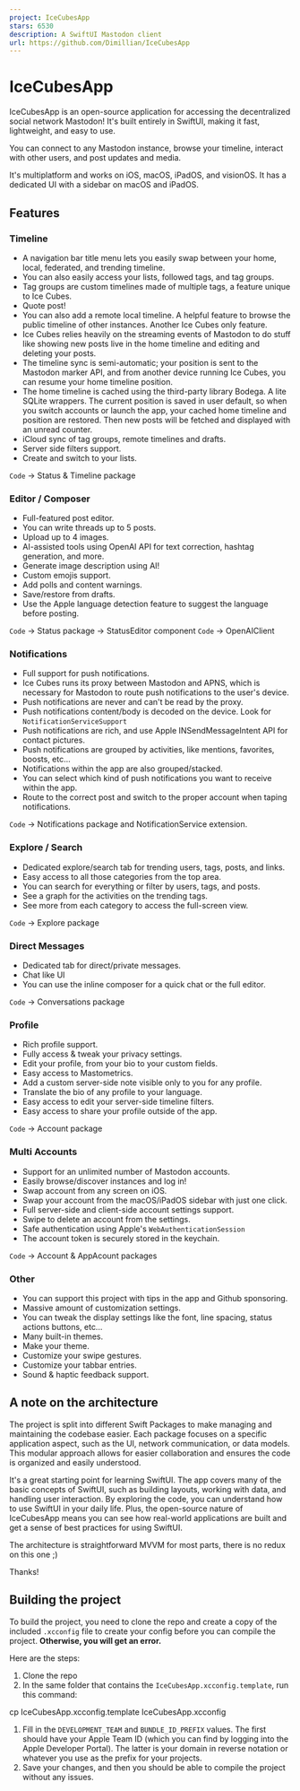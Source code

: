 ```yaml
---
project: IceCubesApp
stars: 6530
description: A SwiftUI Mastodon client
url: https://github.com/Dimillian/IceCubesApp
---
```


IceCubesApp
===========

IceCubesApp is an open-source application for accessing the decentralized social network Mastodon! It's built entirely in SwiftUI, making it fast, lightweight, and easy to use.

You can connect to any Mastodon instance, browse your timeline, interact with other users, and post updates and media.

It's multiplatform and works on iOS, macOS, iPadOS, and visionOS. It has a dedicated UI with a sidebar on macOS and iPadOS.

Features
--------

### Timeline

-   A navigation bar title menu lets you easily swap between your home, local, federated, and trending timeline.
-   You can also easily access your lists, followed tags, and tag groups.
-   Tag groups are custom timelines made of multiple tags, a feature unique to Ice Cubes.
-   Quote post!
-   You can also add a remote local timeline. A helpful feature to browse the public timeline of other instances. Another Ice Cubes only feature.
-   Ice Cubes relies heavily on the streaming events of Mastodon to do stuff like showing new posts live in the home timeline and editing and deleting your posts.
-   The timeline sync is semi-automatic; your position is sent to the Mastodon marker API, and from another device running Ice Cubes, you can resume your home timeline position.
-   The home timeline is cached using the third-party library Bodega. A lite SQLite wrappers. The current position is saved in user default, so when you switch accounts or launch the app, your cached home timeline and position are restored. Then new posts will be fetched and displayed with an unread counter.
-   iCloud sync of tag groups, remote timelines and drafts.
-   Server side filters support.
-   Create and switch to your lists.

`Code` -> Status & Timeline package

### Editor / Composer

-   Full-featured post editor.
-   You can write threads up to 5 posts.
-   Upload up to 4 images.
-   AI-assisted tools using OpenAI API for text correction, hashtag generation, and more.
-   Generate image description using AI!
-   Custom emojis support.
-   Add polls and content warnings.
-   Save/restore from drafts.
-   Use the Apple language detection feature to suggest the language before posting.

`Code` -> Status package -> StatusEditor component `Code` -> OpenAIClient

### Notifications

-   Full support for push notifications.
-   Ice Cubes runs its proxy between Mastodon and APNS, which is necessary for Mastodon to route push notifications to the user's device.
-   Push notifications are never and can't be read by the proxy.
-   Push notifications content/body is decoded on the device. Look for `NotificationServiceSupport`
-   Push notifications are rich, and use Apple INSendMessageIntent API for contact pictures.
-   Push notifications are grouped by activities, like mentions, favorites, boosts, etc...
-   Notifications within the app are also grouped/stacked.
-   You can select which kind of push notifications you want to receive within the app.
-   Route to the correct post and switch to the proper account when taping notifications.

`Code` -> Notifications package and NotificationService extension.

### Explore / Search

-   Dedicated explore/search tab for trending users, tags, posts, and links.
-   Easy access to all those categories from the top area.
-   You can search for everything or filter by users, tags, and posts.
-   See a graph for the activities on the trending tags.
-   See more from each category to access the full-screen view.

`Code` -> Explore package

### Direct Messages

-   Dedicated tab for direct/private messages.
-   Chat like UI
-   You can use the inline composer for a quick chat or the full editor.

`Code` -> Conversations package

### Profile

-   Rich profile support.
-   Fully access & tweak your privacy settings.
-   Edit your profile, from your bio to your custom fields.
-   Easy access to Mastometrics.
-   Add a custom server-side note visible only to you for any profile.
-   Translate the bio of any profile to your language.
-   Easy access to edit your server-side timeline filters.
-   Easy access to share your profile outside of the app.

`Code` -> Account package

### Multi Accounts

-   Support for an unlimited number of Mastodon accounts.
-   Easily browse/discover instances and log in!
-   Swap account from any screen on iOS.
-   Swap your account from the macOS/iPadOS sidebar with just one click.
-   Full server-side and client-side account settings support.
-   Swipe to delete an account from the settings.
-   Safe authentication using Apple's `WebAuthenticationSession`
-   The account token is securely stored in the keychain.

`Code` -> Account & AppAcount packages

### Other

-   You can support this project with tips in the app and Github sponsoring.
-   Massive amount of customization settings.
-   You can tweak the display settings like the font, line spacing, status actions buttons, etc...
-   Many built-in themes.
-   Make your theme.
-   Customize your swipe gestures.
-   Customize your tabbar entries.
-   Sound & haptic feedback support.

A note on the architecture
--------------------------

The project is split into different Swift Packages to make managing and maintaining the codebase easier. Each package focuses on a specific application aspect, such as the UI, network communication, or data models. This modular approach allows for easier collaboration and ensures the code is organized and easily understood.

It's a great starting point for learning SwiftUI. The app covers many of the basic concepts of SwiftUI, such as building layouts, working with data, and handling user interaction. By exploring the code, you can understand how to use SwiftUI in your daily life. Plus, the open-source nature of IceCubesApp means you can see how real-world applications are built and get a sense of best practices for using SwiftUI.

The architecture is straightforward MVVM for most parts, there is no redux on this one ;)

Thanks!

Building the project
--------------------

To build the project, you need to clone the repo and create a copy of the included `.xcconfig` file to create your config before you can compile the project. **Otherwise, you will get an error.**

Here are the steps:

1.  Clone the repo
2.  In the same folder that contains the `IceCubesApp.xcconfig.template`, run this command:

cp IceCubesApp.xcconfig.template IceCubesApp.xcconfig

1.  Fill in the `DEVELOPMENT_TEAM` and `BUNDLE_ID_PREFIX` values. The first should have your Apple Team ID (which you can find by logging into the Apple Developer Portal). The latter is your domain in reverse notation or whatever you use as the prefix for your projects.
2.  Save your changes, and then you should be able to compile the project without any issues.
